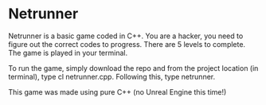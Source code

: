 # Netrunner

Netrunner is a basic game coded in C++. You are a hacker, you need to figure out the correct codes to progress. 
There are 5 levels to complete. 
The game is played in your terminal.

To run the game, simply download the repo and from the project location (in terminal), type cl netrunner.cpp. Following this, type netrunner.

This game was made using pure C++ (no Unreal Engine this time!)




